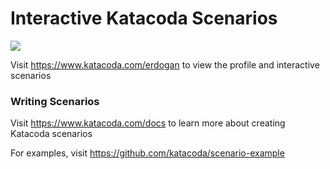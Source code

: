# Interactive Katacoda Scenarios

[![](http://shields.katacoda.com/katacoda/erdogan/count.svg)](https://www.katacoda.com/erdogan "Get your profile on Katacoda.com")

Visit https://www.katacoda.com/erdogan to view the profile and interactive scenarios

### Writing Scenarios
Visit https://www.katacoda.com/docs to learn more about creating Katacoda scenarios

For examples, visit https://github.com/katacoda/scenario-example
